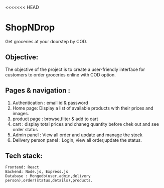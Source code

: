 <<<<<<< HEAD
# ShopNDrop
 Get groceries at your doorstep by COD.
## Objective:
The objective of the project is to create a user-friendly interface for customers to order groceries online with COD option.
## Pages & navigation :
1. Authentication : email id & password
1. Home page: Display a list of available products with their prices and images.
1. product page : browse,filter & add to cart
1. cart : display total prices and chaneg quantity before chek out and see order status 
1. Admin panel : View all order and update and manage the stock
1. Delivery person panel : Login, view all order,update the status.
## Tech stack:
    Frontend: React
    Backend: Node.js, Express.js
    Database : Mongodb(user,admin,delivery person),order(status,details),products.



